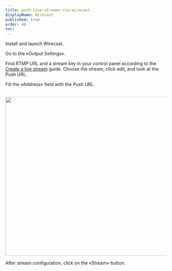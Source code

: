 ```yaml
---
title: push-live-streams-via-wirecast
displayName: Wirecast
published: true
order: 40
toc:
---
```

Install and launch Wirecast.

Go to the «Output Settings».

Find RTMP URL and a stream key in your control panel according to the [Create a live stream](https://gcore.com/support/articles/5307972492945/) guide. Choose the stream, click edit, and look at the Push URL.

Fill the «Address» field with the Push URL. 

 <img src="https://support.gcore.com/hc/article_attachments/360000494618/mceclip0.png" width="658" height="496">

After stream configuration, click on the «Stream» button.